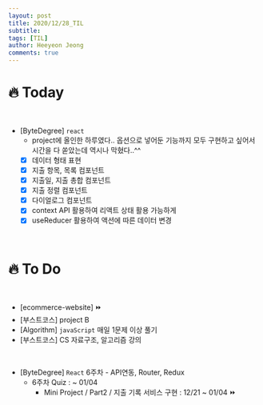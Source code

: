 ```yaml
---
layout: post
title: 2020/12/28_TIL
subtitle:
tags: [TIL]
author: Heeyeon Jeong
comments: true
---
```


# 🔥 Today

<br>

- [ByteDegree] `react`
  - project에 올인한 하루였다.. 옵션으로 넣어둔 기능까지 모두 구현하고 싶어서 시간을 다 쏟았는데 역시나 막혔다..^^
  - [x] 데이터 형태 표현
  - [x] 지출 항목, 목록 컴포넌트
  - [x] 지출일, 지출 총합 컴포넌트
  - [x] 지출 정렬 컴포넌트
  - [x] 다이얼로그 컴포넌트
  - [x] context API 활용하여 리액트 상태 활용 가능하게
  - [x] useReducer 활용하여 액션에 따른 데이터 변경

<br>

# 🔥 To Do

<br>

- [ecommerce-website] ⏩
- [부스트코스] project B
- [Algorithm] `javaScript` 매일 1문제 이상 풀기
- [부스트코스] CS 자료구조, 알고리즘 강의

<br>

- [ByteDegree] `React` 6주차 - API연동, Router, Redux
  - 6주차 Quiz : ~ 01/04
    - Mini Project / Part2 / 지출 기록 서비스 구현 : 12/21 ~ 01/04 ⏩
